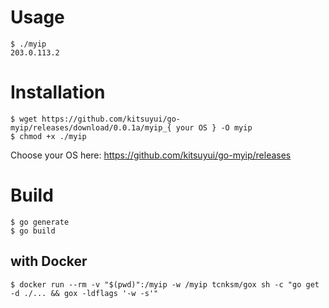 # Usage

```console
$ ./myip
203.0.113.2
```

# Installation

```
$ wget https://github.com/kitsuyui/go-myip/releases/download/0.0.1a/myip_{ your OS } -O myip
$ chmod +x ./myip
```

Choose your OS here: https://github.com/kitsuyui/go-myip/releases

# Build

```console
$ go generate
$ go build
```

## with Docker

```console
$ docker run --rm -v "$(pwd)":/myip -w /myip tcnksm/gox sh -c "go get -d ./... && gox -ldflags '-w -s'"
```
